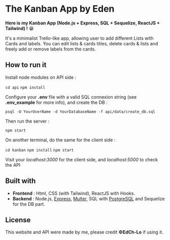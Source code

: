 # The Kanban App by Eden

**Here is my Kanban App (Node.js + Express, SQL + Sequelize, ReactJS + Tailwind) !** 😁

It's a minimalist Trello-like app, allowing user to add different Lists with Cards and labels. You can edit lists & cards titles, delete cards & lists and freely add or remove labels from the cards.

## How to run it

Install node modules on API side :

`cd api`
`npm install`

Configure your **.env** file with a valid SQL connexion string (see **.env_example** for more info), and create the DB :

`psql -U YourUserName -d YourDatabaseName -f api/data/create_db.sql`

Then run the server :

`npm start`

On another terminal, do the same for the client side :

`cd kanban`
`npm install`
`npm start`

Visit your _localhost:3000_ for the client side, and _localhost:5000_ to check the API

## Built with

- **Frontend** : Html, CSS (with Tailwind), ReactJS with Hooks.
- **Backend** : Node.js, [Express](https://expressjs.com/fr/), [Multer](https://www.npmjs.com/package/multer), SQL with [PostgreSQL](https://www.postgresql.org/) and Sequelize for the DB part.

## License

This website and API were made by me, please credit **©EdCh-Lo** if using it.
